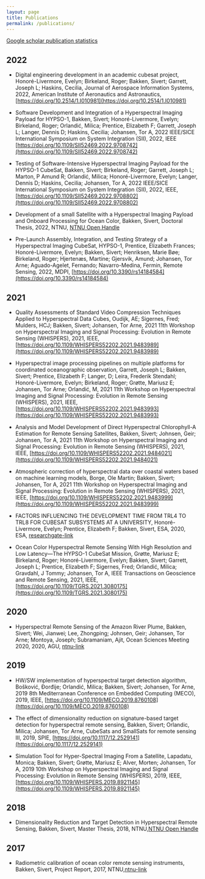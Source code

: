 ```yaml
---
layout: page
title: Publications
permalink: /publications/
---
```


[Google scholar publication statistics](https://scholar.google.no/citations?user=XeDtzHEAAAAJ&hl=en)


## 2022
- Digital engineering development in an academic cubesat project, Honoré-Livermore, Evelyn; Birkeland, Roger; Bakken, Sivert; Garrett, Joseph L; Haskins, Cecilia, Journal of Aerospace Information Systems, 2022, American Institute of Aeronautics and Astronautics, [https://doi.org/10.2514/1.I010981](https://doi.org/10.2514/1.I010981)

- Software Development and Integration of a Hyperspectral Imaging Payload for HYPSO-1, Bakken, Sivert; Honoré-Livermore, Evelyn; Birkeland, Roger; Orlandić, Milica; Prentice, Elizabeth F; Garrett, Joseph L; Langer, Dennis D; Haskins, Cecilia; Johansen, Tor A, 2022 IEEE/SICE International Symposium on System Integration (SII), 2022, IEEE [https://doi.org/10.1109/SII52469.2022.9708742](https://doi.org/10.1109/SII52469.2022.9708742)

- Testing of Software-Intensive Hyperspectral Imaging Payload for the HYPSO-1 CubeSat, Bakken, Sivert; Birkeland, Roger; Garrett, Joseph L; Marton, P Amund R; Orlandić, Milica; Honoré-Livermore, Evelyn; Langer, Dennis D; Haskins, Cecilia; Johansen, Tor A, 2022 IEEE/SICE International Symposium on System Integration (SII), 2022, IEEE, [https://doi.org/10.1109/SII52469.2022.9708802](https://doi.org/10.1109/SII52469.2022.9708802)

- Development of a small Satellite with a Hyperspectral Imaging Payload and Onboard Processing for Ocean Color, Bakken, Sivert, Doctoral Thesis, 2022, NTNU, [NTNU Open Handle](https://hdl.handle.net/11250/2983899)

- Pre-Launch Assembly, Integration, and Testing Strategy of a Hyperspectral Imaging CubeSat, HYPSO-1, Prentice, Elizabeth Frances; Honoré-Livermore, Evelyn; Bakken, Sivert; Henriksen, Marie Bøe; Birkeland, Roger; Hjertenæs, Martine; Gjersvik, Amund; Johansen, Tor Arne; Aguado-Agelet, Fernando; Navarro-Medina, Fermin, Remote Sensing, 2022, MDPI, [https://doi.org/10.3390/rs14184584](https://doi.org/10.3390/rs14184584)

## 2021
- Quality Assessments of Standard Video Compression Techniques Applied to Hyperspectral Data Cubes, Oudijk, AE; Sigernes, Fred; Mulders, HCJ; Bakken, Sivert; Johansen, Tor Arne, 2021 11th Workshop on Hyperspectral Imaging and Signal Processing: Evolution in Remote Sensing (WHISPERS), 2021, IEEE, [https://doi.org/10.1109/WHISPERS52202.2021.9483989](https://doi.org/10.1109/WHISPERS52202.2021.9483989)

- Hyperspectral image processing pipelines on multiple platforms for coordinated oceanographic observation, Garrett, Joseph L; Bakken, Sivert; Prentice, Elizabeth F; Langer, D; Leira, Frederik Stendahl; Honoré-Livermore, Evelyn; Birkeland, Roger; Grøtte, Mariusz E; Johansen, Tor Arne; Orlandić, M, 2021 11th Workshop on Hyperspectral Imaging and Signal Processing: Evolution in Remote Sensing (WHISPERS), 2021, IEEE, [https://doi.org/10.1109/WHISPERS52202.2021.9483993](https://doi.org/10.1109/WHISPERS52202.2021.9483993)

- Analysis and Model Development of Direct Hyperspectral Chlorophyll-A Estimation for Remote Sensing Satellites, Bakken, Sivert; Johnsen, Geir; Johansen, Tor A, 2021 11th Workshop on Hyperspectral Imaging and Signal Processing: Evolution in Remote Sensing (WHISPERS), 2021, IEEE, [https://doi.org/10.1109/WHISPERS52202.2021.9484021](https://doi.org/10.1109/WHISPERS52202.2021.9484021)

- Atmospheric correction of hyperspectral data over coastal waters based on machine learning models, Borge, Ole Martin; Bakken, Sivert; Johansen, Tor A, 2021 11th Workshop on Hyperspectral Imaging and Signal Processing: Evolution in Remote Sensing (WHISPERS), 2021, IEEE, [https://doi.org/10.1109/WHISPERS52202.2021.9483999](https://doi.org/10.1109/WHISPERS52202.2021.9483999)

- FACTORS INFLUENCING THE DEVELOPMENT TIME FROM TRL4 TO TRL8 FOR CUBESAT SUBSYSTEMS AT A UNIVERSITY, Honoré-Livermore, Evelyn; Prentice, Elizabeth F; Bakken, Sivert, ESA, 2020, ESA, [researchgate-link](https://www.researchgate.net/profile/Evelyn-Honore-Livermore/publication/344609171_FACTORS_INFLUENCING_THE_DEVELOPMENT_TIME_FROM_TRL4_TO_TRL8_FOR_CUBESAT_SUBSYSTEMS_AT_A_UNIVERSITY/links/5f842edf458515b7cf79f708/FACTORS-INFLUENCING-THE-DEVELOPMENT-TIME-FROM-TRL4-TO-TRL8-FOR-CUBESAT-SUBSYSTEMS-AT-A-UNIVERSITY.pdf)

- Ocean Color Hyperspectral Remote Sensing With High Resolution and Low Latency—The HYPSO-1 CubeSat Mission, Grøtte, Mariusz E; Birkeland, Roger; Honoré-Livermore, Evelyn; Bakken, Sivert; Garrett, Joseph L; Prentice, Elizabeth F; Sigernes, Fred; Orlandić, Milica; Gravdahl, J Tommy; Johansen, Tor A, IEEE Transactions on Geoscience and Remote Sensing, 2021, IEEE, [https://doi.org/10.1109/TGRS.2021.3080175](https://doi.org/10.1109/TGRS.2021.3080175)

## 2020
- Hyperspectral Remote Sensing of the Amazon River Plume, Bakken, Sivert; Wei, Jianwei; Lee, Zhongping; Johnsen, Geir; Johansen, Tor Arne; Montoya, Joseph; Subramaniam, Ajit, Ocean Sciences Meeting 2020, 2020, AGU, [ntnu-link](https://folk.ntnu.no/torarnj/Poster_ME24C_0114___Ocean_Sciences_Meeting_2020.pdf)

## 2019
- HW/SW implementation of hyperspectral target detection algorithm, Bošković, Đorđije; Orlandić, Milica; Bakken, Sivert; Johansen, Tor Arne, 2019 8th Mediterranean Conference on Embedded Computing (MECO), 2019, IEEE, [https://doi.org/10.1109/MECO.2019.8760108](https://doi.org/10.1109/MECO.2019.8760108)

- The effect of dimensionality reduction on signature-based target detection for hyperspectral remote sensing, Bakken, Sivert; Orlandic, Milica; Johansen, Tor Arne, CubeSats and SmallSats for remote sensing III, 2019, SPIE, [https://doi.org/10.1117/12.2529141](https://doi.org/10.1117/12.2529141)

- Simulation Tool for Hyper-Spectral Imaging From a Satellite, Lapadatu, Monica; Bakken, Sivert; Grøtte, Mariusz E; Alver, Morten; Johansen, Tor A, 2019 10th Workshop on Hyperspectral Imaging and Signal Processing: Evolution in Remote Sensing (WHISPERS), 2019, IEEE, [https://doi.org/10.1109/WHISPERS.2019.8921145](https://doi.org/10.1109/WHISPERS.2019.8921145)

## 2018
- Dimensionality Reduction and Target Detection in Hyperspectral Remote Sensing, Bakken, Sivert, Master Thesis, 2018, NTNU,[NTNU Open Handle](http://hdl.handle.net/11250/2561333)

## 2017
- Radiometric calibration of ocean color remote sensing instruments, Bakken, Sivert, Project Report, 2017, NTNU,[ntnu-link](https://folk.ntnu.no/sivertba/_pdfs/sivert_project.pdf)








